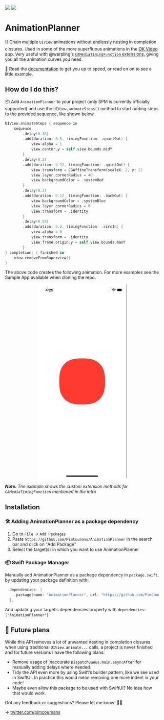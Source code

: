 [![](https://img.shields.io/endpoint?url=https%3A%2F%2Fswiftpackageindex.com%2Fapi%2Fpackages%2FPimCoumans%2FAnimationPlanner%2Fbadge%3Ftype%3Dswift-versions)](https://swiftpackageindex.com/PimCoumans/AnimationPlanner)
 [![](https://img.shields.io/endpoint?url=https%3A%2F%2Fswiftpackageindex.com%2Fapi%2Fpackages%2FPimCoumans%2FAnimationPlanner%2Fbadge%3Ftype%3Dplatforms)](https://swiftpackageindex.com/PimCoumans/AnimationPlanner)
 
 
# AnimationPlanner

⛓ Chain multiple `UIView` animations without endlessly nesting in completion closures. Used in some of the more superfluous animations in the [OK Video](https://okvideo.app/download) app.
Very useful with @warpling‘s [`CAMediaTimingFunction` extensions](https://gist.github.com/warpling/21bef9059e47f5aad2f2955d48fd7c0c), giving you all the animation curves you need.

📖 Read the [documentation](https://swiftpackageindex.com/PimCoumans/AnimationPlanner/main/documentation/animationplanner) to get you up to speed, or read on on to see a little example.

## How do I do this?
📦 Add `AnimationPlanner` to your project (only SPM is currently officially supported) and use the `UIView.animateSteps()` method to start adding steps to the provided sequence, like shown below.

```swift
UIView.animateSteps { sequence in
    sequence
        .delay(0.35)
        .add(duration: 0.5, timingFunction: .quartOut) {
            view.alpha = 1
            view.center.y = self.view.bounds.midY
        }
        .delay(0.2)
        .add(duration: 0.32, timingFunction: .quintOut) {
            view.transform = CGAffineTransform(scaleX: 2, y: 2)
            view.layer.cornerRadius = 40
            view.backgroundColor = .systemRed
        }
        .delay(0.2)
        .add(duration: 0.12, timingFunction: .backOut) {
            view.backgroundColor = .systemBlue
            view.layer.cornerRadius = 0
            view.transform = .identity
        }
        .delay(0.58)
        .add(duration: 0.2, timingFunction: .circIn) {
            view.alpha = 0
            view.transform = .identity
            view.frame.origin.y = self.view.bounds.maxY
        }
} completion: { finished in
    view.removeFromSuperview()
}
```

The above code creates the following animation. For more examples see the Sample App available when cloning the repo.
<p align="center">
    <img src="Assets/sample-app.gif" width="293" height="634" />
</p>

_**Note:** The example shows the custom extension methods for `CAMediaTimingFunction` mentioned in the intro_

## Installation

### 🛠 Adding AnimationPlanner as a package dependency

1. Go to `File` -> `Add Packages`
3. Paste `https://github.com/PimCoumans/AnimationPlanner` in the search bar and click on "Add Package"
4. Select the target(s) in which you want to use AnimationPlanner

### 📦 Swift Package Manager

Manually add AnimationPlanner as a package dependency in `package.swift`, by updating your package definition with: 

```swift
  dependencies: [
    .package(name: "AnimationPlanner", url: "https://github.com/PimCoumans/AnimationPlanner.git", .branch("main"))
  ],
```

And updating your target‘s dependencies property with `dependencies: ["AnimationPlanner"]`

## 🔮 Future plans
 
While this API removes a lot of unwanted nesting in completion closures when using traditional `UIView.animate...` calls, a project is never finished and for future versions I have the following plans:
 - Remove usage of inaccurate `DispatchQueue.main.asyncAfter` for manually adding delays where needed.
 - Tidy the API even more by using Swift‘s builder pattern, like we see used in SwiftUI. In practice this would mean removing one more indent in your code!
 - Maybe even allow this package to be used with SwiftUI? No idea how that would work.
 
Got any feedback or suggestions? Please let me know! ✌🏻

→ [twitter.com/pimcoumans](https://twitter.com/pimcoumans)
